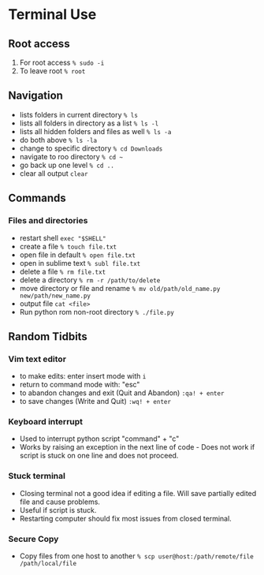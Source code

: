 # Terminal Use

## Root access
1. For root access  ```% sudo -i```
2. To leave root  ```% root```

## Navigation
- lists folders in current directory  ```% ls``` 
- lists all folders in directory as a list  ```% ls -l```
- lists all hidden folders and files as well ```% ls -a```
- do both above ```% ls -la```
- change to specific directory ```% cd Downloads```
- navigate to roo directory ```% cd ~```
- go back up one level ```% cd ..```
- clear all output ```clear```

## Commands

### Files and directories
- restart shell `exec "$SHELL"`
- create a file ```% touch file.txt```
- open file in default ```% open file.txt```
- open in sublime text ```% subl file.txt```
- delete a file ```% rm file.txt```
- delete a directory ```% rm -r /path/to/delete```
- move directory or file and rename ```% mv old/path/old_name.py new/path/new_name.py```
- output file ```cat <file>```
- Run python rom non-root directory ```% ./file.py```

## Random Tidbits

### Vim text editor
- to make edits: enter insert mode with ```i```
- return to command mode with: "esc"
- to abandon changes and exit (Quit and Abandon) ```:qa! + enter ```
- to save changes (Write and Quit) ```:wq! + enter```

### Keyboard interrupt
- Used to interrupt python script  "command" + "c"
- Works by raising an exception in the next line of code
        - Does not work if script is stuck on one line and does not proceed. 

### Stuck terminal
- Closing terminal not a good idea if editing a file. Will save partially edited file and cause problems. 
- Useful if script is stuck. 
- Restarting computer should fix most issues from closed terminal. 

### Secure Copy
- Copy files from one host to another ```% scp user@host:/path/remote/file /path/local/file```